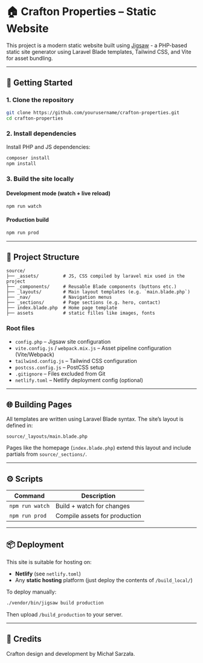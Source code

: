 # 🏠 Crafton Properties – Static Website

This project is a modern static website built using [Jigsaw](https://jigsaw.tighten.com/) - a PHP-based static site generator using Laravel Blade templates, Tailwind CSS, and Vite for asset bundling.

---

## 🚀 Getting Started

### 1. Clone the repository

```bash
git clone https://github.com/yourusername/crafton-properties.git
cd crafton-properties
```

### 2. Install dependencies

Install PHP and JS dependencies:

```bash
composer install
npm install
```

### 3. Build the site locally

#### Development mode (watch + live reload)

```bash
npm run watch
```

#### Production build

```bash
npm run prod
```

---

## 📁 Project Structure

```
source/
├── _assets/         # JS, CSS compiled by laravel mix used in the project
├── _components/     # Reusable Blade components (buttons etc.)
├── _layouts/        # Main layout templates (e.g. `main.blade.php`)
├── _nav/            # Navigation menus
├── _sections/       # Page sections (e.g. hero, contact)
├── index.blade.php  # Home page template
├── assets           # static filles like images, fonts
```

### Root files

- `config.php` – Jigsaw site configuration
- `vite.config.js` / `webpack.mix.js` – Asset pipeline configuration (Vite/Webpack)
- `tailwind.config.js` – Tailwind CSS configuration
- `postcss.config.js` – PostCSS setup
- `.gitignore` – Files excluded from Git
- `netlify.toml` – Netlify deployment config (optional)

---

## 🌐 Building Pages

All templates are written using Laravel Blade syntax. The site’s layout is defined in:

```
source/_layouts/main.blade.php
```

Pages like the homepage (`index.blade.php`) extend this layout and include partials from `source/_sections/`.

---

## ⚙️ Scripts

| Command         | Description                       |
|----------------|-----------------------------------|
| `npm run watch`| Build + watch for changes         |
| `npm run prod` | Compile assets for production     |

---

## 📦 Deployment

This site is suitable for hosting on:
- **Netlify** (see `netlify.toml`)
- Any **static hosting** platform (just deploy the contents of `/build_local/`)

To deploy manually:

```bash
./vendor/bin/jigsaw build production
```

Then upload `/build_production` to your server.

---

## 🤝 Credits

Crafton design and development by Michał Sarzała.
